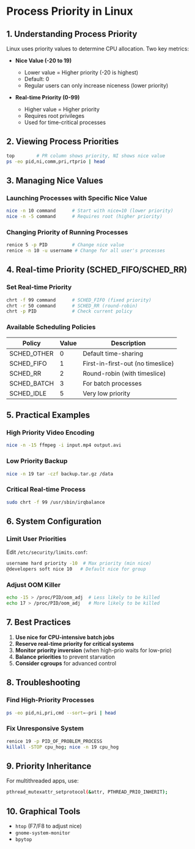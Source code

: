 # **Process Priority in Linux**

## **1. Understanding Process Priority**
Linux uses priority values to determine CPU allocation. Two key metrics:

- **Nice Value (-20 to 19)**
  - Lower value = Higher priority (-20 is highest)
  - Default: 0
  - Regular users can only increase niceness (lower priority)

- **Real-time Priority (0-99)**
  - Higher value = Higher priority
  - Requires root privileges
  - Used for time-critical processes

## **2. Viewing Process Priorities**
```bash
top        # PR column shows priority, NI shows nice value
ps -eo pid,ni,comm,pri,rtprio | head
```

## **3. Managing Nice Values**
### **Launching Processes with Specific Nice Value**
```bash
nice -n 10 command      # Start with nice=10 (lower priority)
nice -n -5 command      # Requires root (higher priority)
```

### **Changing Priority of Running Processes**
```bash
renice 5 -p PID         # Change nice value
renice -n 10 -u username # Change for all user's processes
```

## **4. Real-time Priority (SCHED_FIFO/SCHED_RR)**
### **Set Real-time Priority**
```bash
chrt -f 99 command      # SCHED_FIFO (fixed priority)
chrt -r 50 command      # SCHED_RR (round-robin)
chrt -p PID             # Check current policy
```

### **Available Scheduling Policies**
| Policy | Value | Description |
|--------|-------|-------------|
| SCHED_OTHER | 0 | Default time-sharing |
| SCHED_FIFO | 1 | First-in-first-out (no timeslice) |
| SCHED_RR | 2 | Round-robin (with timeslice) |
| SCHED_BATCH | 3 | For batch processes |
| SCHED_IDLE | 5 | Very low priority |

## **5. Practical Examples**
### **High Priority Video Encoding**
```bash
nice -n -15 ffmpeg -i input.mp4 output.avi
```

### **Low Priority Backup**
```bash
nice -n 19 tar -czf backup.tar.gz /data
```

### **Critical Real-time Process**
```bash
sudo chrt -f 99 /usr/sbin/irqbalance
```

## **6. System Configuration**
### **Limit User Priorities**
Edit `/etc/security/limits.conf`:
```bash
username hard priority -10  # Max priority (min nice)
@developers soft nice 10   # Default nice for group
```

### **Adjust OOM Killer**
```bash
echo -15 > /proc/PID/oom_adj  # Less likely to be killed
echo 17 > /proc/PID/oom_adj   # More likely to be killed
```

## **7. Best Practices**
1. **Use nice for CPU-intensive batch jobs**
2. **Reserve real-time priority for critical systems**
3. **Monitor priority inversion** (when high-prio waits for low-prio)
4. **Balance priorities** to prevent starvation
5. **Consider cgroups** for advanced control

## **8. Troubleshooting**
### **Find High-Priority Processes**
```bash
ps -eo pid,ni,pri,cmd --sort=-pri | head
```

### **Fix Unresponsive System**
```bash
renice 19 -p PID_OF_PROBLEM_PROCESS
killall -STOP cpu_hog; nice -n 19 cpu_hog
```

## **9. Priority Inheritance**
For multithreaded apps, use:
```bash
pthread_mutexattr_setprotocol(&attr, PTHREAD_PRIO_INHERIT);
```

## **10. Graphical Tools**
- `htop` (F7/F8 to adjust nice)
- `gnome-system-monitor`
- `bpytop`
